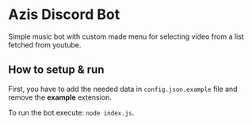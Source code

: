 # Azis Discord Bot

Simple music bot with custom made menu for selecting video from a list fetched from youtube.

## How to setup & run

First, you have to add the needed data in `config.json.example` file and remove the **example** extension.

To run the bot execute: `node index.js`.
